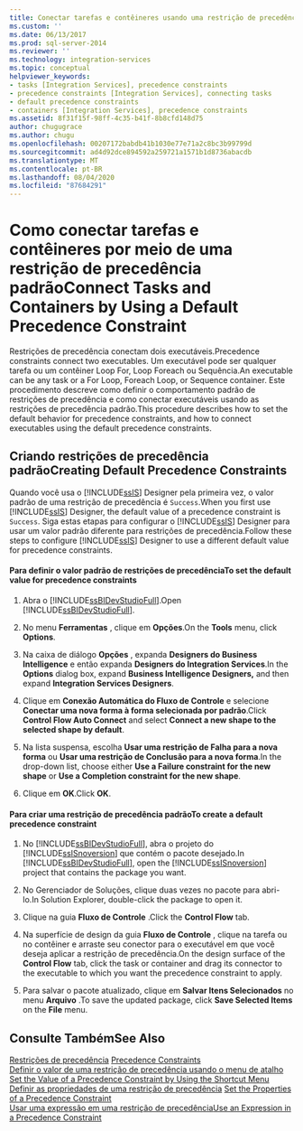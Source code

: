 ```yaml
---
title: Conectar tarefas e contêineres usando uma restrição de precedência padrão | Microsoft Docs
ms.custom: ''
ms.date: 06/13/2017
ms.prod: sql-server-2014
ms.reviewer: ''
ms.technology: integration-services
ms.topic: conceptual
helpviewer_keywords:
- tasks [Integration Services], precedence constraints
- precedence constraints [Integration Services], connecting tasks
- default precedence constraints
- containers [Integration Services], precedence constraints
ms.assetid: 8f31f15f-98ff-4c35-b41f-8b8cfd148d75
author: chugugrace
ms.author: chugu
ms.openlocfilehash: 00207172babdb41b1030e77e71a2c8bc3b99799d
ms.sourcegitcommit: ad4d92dce894592a259721a1571b1d8736abacdb
ms.translationtype: MT
ms.contentlocale: pt-BR
ms.lasthandoff: 08/04/2020
ms.locfileid: "87684291"
---
```

# <a name="connect-tasks-and-containers-by-using-a-default-precedence-constraint"></a><span data-ttu-id="066de-102">Como conectar tarefas e contêineres por meio de uma restrição de precedência padrão</span><span class="sxs-lookup"><span data-stu-id="066de-102">Connect Tasks and Containers by Using a Default Precedence Constraint</span></span>
  <span data-ttu-id="066de-103">Restrições de precedência conectam dois executáveis.</span><span class="sxs-lookup"><span data-stu-id="066de-103">Precedence constraints connect two executables.</span></span> <span data-ttu-id="066de-104">Um executável pode ser qualquer tarefa ou um contêiner Loop For, Loop Foreach ou Sequência.</span><span class="sxs-lookup"><span data-stu-id="066de-104">An executable can be any task or a For Loop, Foreach Loop, or Sequence container.</span></span> <span data-ttu-id="066de-105">Este procedimento descreve como definir o comportamento padrão de restrições de precedência e como conectar executáveis usando as restrições de precedência padrão.</span><span class="sxs-lookup"><span data-stu-id="066de-105">This procedure describes how to set the default behavior for precedence constraints, and how to connect executables using the default precedence constraints.</span></span>  
  
## <a name="creating-default-precedence-constraints"></a><span data-ttu-id="066de-106">Criando restrições de precedência padrão</span><span class="sxs-lookup"><span data-stu-id="066de-106">Creating Default Precedence Constraints</span></span>  
 <span data-ttu-id="066de-107">Quando você usa o [!INCLUDE[ssIS](../includes/ssis-md.md)] Designer pela primeira vez, o valor padrão de uma restrição de precedência é `Success`.</span><span class="sxs-lookup"><span data-stu-id="066de-107">When you first use [!INCLUDE[ssIS](../includes/ssis-md.md)] Designer, the default value of a precedence constraint is `Success`.</span></span> <span data-ttu-id="066de-108">Siga estas etapas para configurar o [!INCLUDE[ssIS](../includes/ssis-md.md)] Designer para usar um valor padrão diferente para restrições de precedência.</span><span class="sxs-lookup"><span data-stu-id="066de-108">Follow these steps to configure [!INCLUDE[ssIS](../includes/ssis-md.md)] Designer to use a different default value for precedence constraints.</span></span>  
  
#### <a name="to-set-the-default-value-for-precedence-constraints"></a><span data-ttu-id="066de-109">Para definir o valor padrão de restrições de precedência</span><span class="sxs-lookup"><span data-stu-id="066de-109">To set the default value for precedence constraints</span></span>  
  
1.  <span data-ttu-id="066de-110">Abra o [!INCLUDE[ssBIDevStudioFull](../includes/ssbidevstudiofull-md.md)].</span><span class="sxs-lookup"><span data-stu-id="066de-110">Open [!INCLUDE[ssBIDevStudioFull](../includes/ssbidevstudiofull-md.md)].</span></span>  
  
2.  <span data-ttu-id="066de-111">No menu **Ferramentas** , clique em **Opções**.</span><span class="sxs-lookup"><span data-stu-id="066de-111">On the **Tools** menu, click **Options**.</span></span>  
  
3.  <span data-ttu-id="066de-112">Na caixa de diálogo **Opções** , expanda **Designers do Business Intelligence** e então expanda **Designers do Integration Services**.</span><span class="sxs-lookup"><span data-stu-id="066de-112">In the **Options** dialog box, expand **Business Intelligence Designers,** and then expand **Integration Services Designers**.</span></span>  
  
4.  <span data-ttu-id="066de-113">Clique em **Conexão Automática do Fluxo de Controle** e selecione **Conectar uma nova forma à forma selecionada por padrão**.</span><span class="sxs-lookup"><span data-stu-id="066de-113">Click **Control Flow Auto Connect** and select **Connect a new shape to the selected shape by default**.</span></span>  
  
5.  <span data-ttu-id="066de-114">Na lista suspensa, escolha **Usar uma restrição de Falha para a nova forma** ou **Usar uma restrição de Conclusão para a nova forma**.</span><span class="sxs-lookup"><span data-stu-id="066de-114">In the drop-down list, choose either **Use a Failure constraint for the new shape** or **Use a Completion constraint for the new shape**.</span></span>  
  
6.  <span data-ttu-id="066de-115">Clique em **OK**.</span><span class="sxs-lookup"><span data-stu-id="066de-115">Click **OK**.</span></span>  
  
#### <a name="to-create-a-default-precedence-constraint"></a><span data-ttu-id="066de-116">Para criar uma restrição de precedência padrão</span><span class="sxs-lookup"><span data-stu-id="066de-116">To create a default precedence constraint</span></span>  
  
1.  <span data-ttu-id="066de-117">No [!INCLUDE[ssBIDevStudioFull](../includes/ssbidevstudiofull-md.md)], abra o projeto do [!INCLUDE[ssISnoversion](../includes/ssisnoversion-md.md)] que contém o pacote desejado.</span><span class="sxs-lookup"><span data-stu-id="066de-117">In [!INCLUDE[ssBIDevStudioFull](../includes/ssbidevstudiofull-md.md)], open the [!INCLUDE[ssISnoversion](../includes/ssisnoversion-md.md)] project that contains the package you want.</span></span>  
  
2.  <span data-ttu-id="066de-118">No Gerenciador de Soluções, clique duas vezes no pacote para abri-lo.</span><span class="sxs-lookup"><span data-stu-id="066de-118">In Solution Explorer, double-click the package to open it.</span></span>  
  
3.  <span data-ttu-id="066de-119">Clique na guia **Fluxo de Controle** .</span><span class="sxs-lookup"><span data-stu-id="066de-119">Click the **Control Flow** tab.</span></span>  
  
4.  <span data-ttu-id="066de-120">Na superfície de design da guia **Fluxo de Controle** , clique na tarefa ou no contêiner e arraste seu conector para o executável em que você deseja aplicar a restrição de precedência.</span><span class="sxs-lookup"><span data-stu-id="066de-120">On the design surface of the **Control Flow** tab, click the task or container and drag its connector to the executable to which you want the precedence constraint to apply.</span></span>  
  
5.  <span data-ttu-id="066de-121">Para salvar o pacote atualizado, clique em **Salvar Itens Selecionados** no menu **Arquivo** .</span><span class="sxs-lookup"><span data-stu-id="066de-121">To save the updated package, click **Save Selected Items** on the **File** menu.</span></span>  
  
## <a name="see-also"></a><span data-ttu-id="066de-122">Consulte Também</span><span class="sxs-lookup"><span data-stu-id="066de-122">See Also</span></span>  
 <span data-ttu-id="066de-123">[Restrições de precedência](control-flow/precedence-constraints.md) </span><span class="sxs-lookup"><span data-stu-id="066de-123">[Precedence Constraints](control-flow/precedence-constraints.md) </span></span>  
 <span data-ttu-id="066de-124">[Definir o valor de uma restrição de precedência usando o menu de atalho](../../2014/integration-services/set-the-value-of-a-precedence-constraint-by-using-the-shortcut-menu.md) </span><span class="sxs-lookup"><span data-stu-id="066de-124">[Set the Value of a Precedence Constraint by Using the Shortcut Menu](../../2014/integration-services/set-the-value-of-a-precedence-constraint-by-using-the-shortcut-menu.md) </span></span>  
 <span data-ttu-id="066de-125">[Definir as propriedades de uma restrição de precedência](../../2014/integration-services/set-the-properties-of-a-precedence-constraint.md) </span><span class="sxs-lookup"><span data-stu-id="066de-125">[Set the Properties of a Precedence Constraint](../../2014/integration-services/set-the-properties-of-a-precedence-constraint.md) </span></span>  
 [<span data-ttu-id="066de-126">Usar uma expressão em uma restrição de precedência</span><span class="sxs-lookup"><span data-stu-id="066de-126">Use an Expression in a Precedence Constraint</span></span>](../../2014/integration-services/use-an-expression-in-a-precedence-constraint.md)  
  
  
